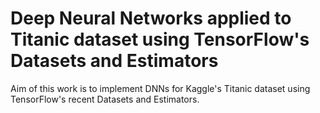 # Deep Neural Networks applied to Titanic dataset using TensorFlow's Datasets and Estimators

Aim of this work is to implement DNNs for Kaggle's Titanic dataset using TensorFlow's recent Datasets and Estimators.
